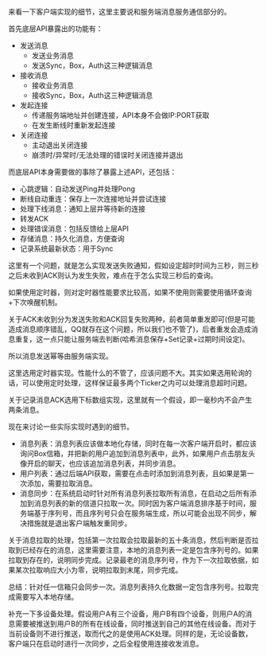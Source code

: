 来看一下客户端实现的细节，这里主要说和服务端消息服务通信部分的。

首先底层API暴露出的功能有：

- 发送消息
    - 发送业务消息
    - 发送Sync，Box，Auth这三种逻辑消息
- 接收消息
    - 接收业务消息
    - 接收Sync，Box，Auth这三种逻辑消息
- 发起连接
    - 传递服务端地址并创建连接，API本身不会做IP:PORT获取
    - 在发生断线时重新发起连接
- 关闭连接
    - 主动退出关闭连接
    - 崩溃时/异常时/无法处理的错误时关闭连接并退出

而底层API本身需要做的事除了暴露上述API，还包括：

- 心跳逻辑：自动发送Ping并处理Pong
- 断线自动重连：保存上一次连接地址并尝试连接
- 处理下线消息：通知上层并等待新的连接
- 转发ACK
- 处理错误消息：包括反馈给上层API
- 存储消息：持久化消息，方便查询
- 记录系统最新状态：用于Sync

这里有一个问题，就是怎么实现发送失败通知，假如设定超时时间为三秒，则三秒之后未收到ACK则认为发生失败，难点在于怎么实现三秒后的查询。

如果使用定时器，则对定时器性能要求比较高，如果不使用则需要使用循环查询+下次唤醒机制。

关于ACK未收到分为发送失败和ACK回复失败两种，前者简单重发即可(但是可能造成消息顺序错乱，QQ就存在这个问题，所以我们也不管了)，后者重发会造成消息重复，这一点只能让服务端去判断(哈希消息保存+Set记录+过期时间设定)。

所以消息发送幂等由服务端实现。

这里选用定时器实现。性能什么的不管了，应该问题不大。其实如果选用轮询的话，可以使用定时处理，这样保证最多两个Ticker之内可以处理消息超时问题。

关于记录消息ACK选用下标数组实现，这里就有一个假设，即一毫秒内不会产生两条消息。



现在来讨论一些实际实现时遇到的细节。

- 消息列表：消息列表应该做本地化存储，同时在每一次客户端开启时，都应该询问Box信箱，并把新的用户追加到消息列表中，此外，如果用户点击朋友头像开启的聊天，也应该追加消息列表，并同步消息。
- 用户列表：通过后端API获取，需要在点击时添加到消息列表，且如果是第一次添加，需要拉取消息。
- 消息同步：在系统启动时针对所有消息列表拉取所有消息，在启动之后所有添加到消息列表的新的信道只拉取一次。同时因为客户端消息排序基于时间，服务端基于序列号，而且序列号只会在服务端生成，所以可能会出现不同步，解决措施就是退出客户端触发重同步。

关于消息拉取的处理，包括第一次拉取会拉取最新的五十条消息，然后判断是否拉取到已经存在的消息，这里需要注意，本地的消息列表一定是包含序列号的。如果拉取到存在的，说明同步完成。记录最老的消息序列号，作为下一次拉取依据，如果某次拉取响应大小为零，说明拉取到末尾，同步完成。

总结：针对任一信箱只会同步一次。消息列表持久化数据一定包含序列号。拉取完成需要写入本地存储。



补充一下多设备处理。假设用户A有三个设备，用户B有四个设备，则用户A的消息需要被推送到用户B的所有在线设备，同时推送到自己的其他在线设备。而对于当前设备则不进行推送，取而代之的是使用ACK处理。同样的是，无论设备数，客户端只在启动时进行一次同步，之后全程使用连接收发消息。